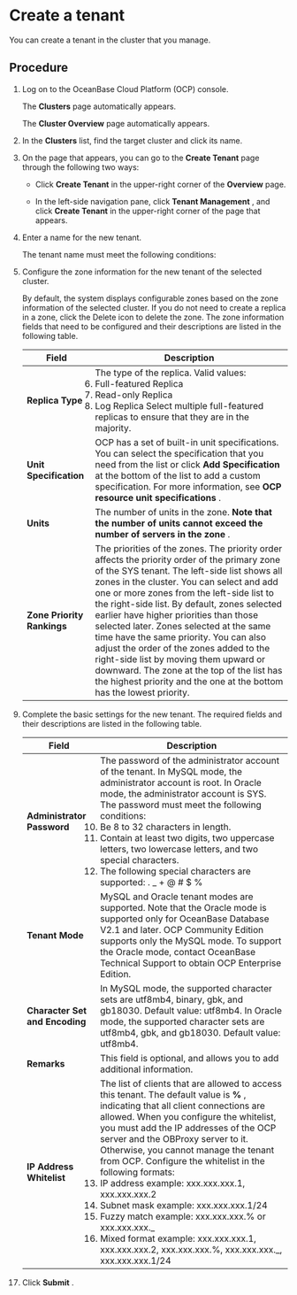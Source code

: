 Create a tenant
====================================

You can create a tenant in the cluster that you manage.

Procedure
------------------------------

1. Log on to the OceanBase Cloud Platform (OCP) console.

   The **Clusters** page automatically appears.

   The **Cluster Overview** page automatically appears.


2. In the **Clusters** list, find the target cluster and click its name.



3. On the page that appears, you can go to the **Create Tenant** page through the following two ways:

   * Click **Create Tenant** in the upper-right corner of the **Overview** page.



   * In the left-side navigation pane, click **Tenant Management** , and click **Create Tenant** in the upper-right corner of the page that appears.






4. Enter a name for the new tenant.

   The tenant name must meet the following conditions:



5. Configure the zone information for the new tenant of the selected cluster.

   By default, the system displays configurable zones based on the zone information of the selected cluster. If you do not need to create a replica in a zone, click the Delete icon to delete the zone. The zone information fields that need to be configured and their descriptions are listed in the following table.


   |         **Field**          |                                                                                                                                                                                                                                                                                                                                   **Description**                                                                                                                                                                                                                                                                                                                                    |
   |----------------------------|--------------------------------------------------------------------------------------------------------------------------------------------------------------------------------------------------------------------------------------------------------------------------------------------------------------------------------------------------------------------------------------------------------------------------------------------------------------------------------------------------------------------------------------------------------------------------------------------------------------------------------------------------------------------------------------|
   | **Replica Type**           | The type of the replica. Valid values: <li> Full-featured Replica   </li><li> Read-only Replica  </li><li> Log Replica    Select multiple full-featured replicas to ensure that they are in the majority. </li>                                                                                                                                                                                                                                                                                                                                                         |
   | **Unit Specification**     | OCP has a set of built-in unit specifications. You can select the specification that you need from the list or click **Add Specification** at the bottom of the list to add a custom specification. For more information, see **OCP resource unit specifications** .                                                                                                                                                                                                                                                                                                                                                                                                                 |
   | **Units**                  | The number of units in the zone.  **Note that the number of units cannot exceed the number of servers in the zone** .                                                                                                                                                                                                                                                                                                                                                                                                                                                                                                                                                |
   | **Zone Priority Rankings** | The priorities of the zones. The priority order affects the priority order of the primary zone of the SYS tenant.  The left-side list shows all zones in the cluster.  You can select and add one or more zones from the left-side list to the right-side list. By default, zones selected earlier have higher priorities than those selected later. Zones selected at the same time have the same priority.  You can also adjust the order of the zones added to the right-side list by moving them upward or downward. The zone at the top of the list has the highest priority and the one at the bottom has the lowest priority. |



6. Complete the basic settings for the new tenant. The required fields and their descriptions are listed in the following table.



   |           **Field**            |                                                                                                                                                                                                                                                                                                                                                                                               **Description**                                                                                                                                                                                                                                                                                                                                                                                                |
   |--------------------------------|--------------------------------------------------------------------------------------------------------------------------------------------------------------------------------------------------------------------------------------------------------------------------------------------------------------------------------------------------------------------------------------------------------------------------------------------------------------------------------------------------------------------------------------------------------------------------------------------------------------------------------------------------------------------------------------------------------------------------------------------------------------------------------------------------------------|
   | **Administrator Password**     | The password of the administrator account of the tenant.  In MySQL mode, the administrator account is root.  In Oracle mode, the administrator account is SYS.  The password must meet the following conditions: <li> Be 8 to 32 characters in length.   </li><li> Contain at least two digits, two uppercase letters, two lowercase letters, and two special characters.   </li><li> The following special characters are supported:    . _ + @ # $ %  </li>                                                                                                                                                                                    |
   | **Tenant Mode**                | MySQL and Oracle tenant modes are supported.  Note that the Oracle mode is supported only for OceanBase Database V2.1 and later.  OCP Community Edition supports only the MySQL mode. To support the Oracle mode, contact OceanBase Technical Support to obtain OCP Enterprise Edition.                                                                                                                                                                                                                                                                                                                                                                                                                                                                                      |
   | **Character Set and Encoding** | In MySQL mode, the supported character sets are utf8mb4, binary, gbk, and gb18030. Default value: utf8mb4.  In Oracle mode, the supported character sets are utf8mb4, gbk, and gb18030. Default value: utf8mb4.                                                                                                                                                                                                                                                                                                                                                                                                                                                                                                                                                                              |
   | **Remarks**                    | This field is optional, and allows you to add additional information.                                                                                                                                                                                                                                                                                                                                                                                                                                                                                                                                                                                                                                                                                                                                        |
   | **IP Address Whitelist**       | The list of clients that are allowed to access this tenant. The default value is **%** , indicating that all client connections are allowed.  When you configure the whitelist, you must add the IP addresses of the OCP server and the OBProxy server to it. Otherwise, you cannot manage the tenant from OCP.  Configure the whitelist in the following formats: <li> IP address example: xxx.xxx.xxx.1, xxx.xxx.xxx.2   </li><li>Subnet mask example: xxx.xxx.xxx.1/24   </li><li> Fuzzy match example: xxx.xxx.xxx.% or xxx.xxx.xxx._   </li><li> Mixed format example: xxx.xxx.xxx.1, xxx.xxx.xxx.2, xxx.xxx.xxx.%, xxx.xxx.xxx._, xxx.xxx.xxx.1/24 </li>   |



7. Click **Submit** .
